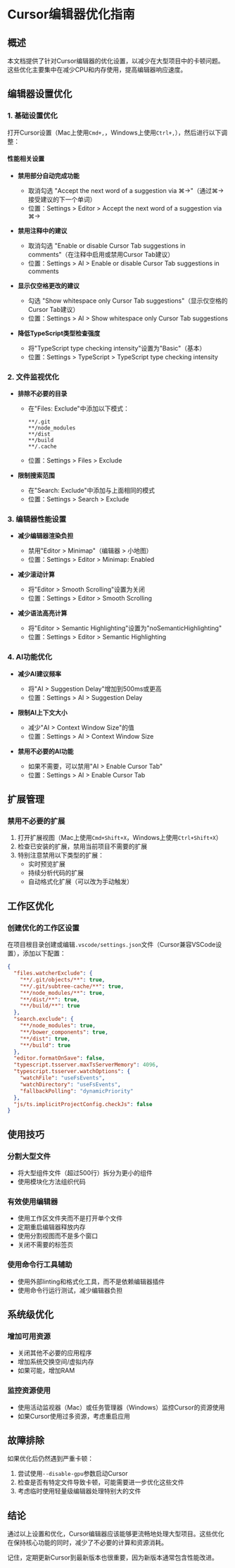 # Cursor编辑器优化指南

## 概述

本文档提供了针对Cursor编辑器的优化设置，以减少在大型项目中的卡顿问题。这些优化主要集中在减少CPU和内存使用，提高编辑器响应速度。

## 编辑器设置优化

### 1. 基础设置优化

打开Cursor设置（Mac上使用`Cmd+,`，Windows上使用`Ctrl+,`），然后进行以下调整：

#### 性能相关设置

- **禁用部分自动完成功能**
  - 取消勾选 "Accept the next word of a suggestion via ⌘→"（通过⌘→接受建议的下一个单词）
  - 位置：Settings > Editor > Accept the next word of a suggestion via ⌘→

- **禁用注释中的建议**
  - 取消勾选 "Enable or disable Cursor Tab suggestions in comments"（在注释中启用或禁用Cursor Tab建议）
  - 位置：Settings > AI > Enable or disable Cursor Tab suggestions in comments

- **显示仅空格更改的建议**
  - 勾选 "Show whitespace only Cursor Tab suggestions"（显示仅空格的Cursor Tab建议）
  - 位置：Settings > AI > Show whitespace only Cursor Tab suggestions

- **降低TypeScript类型检查强度**
  - 将"TypeScript type checking intensity"设置为"Basic"（基本）
  - 位置：Settings > TypeScript > TypeScript type checking intensity

### 2. 文件监视优化

- **排除不必要的目录**
  - 在"Files: Exclude"中添加以下模式：
    ```
    **/.git
    **/node_modules
    **/dist
    **/build
    **/.cache
    ```
  - 位置：Settings > Files > Exclude

- **限制搜索范围**
  - 在"Search: Exclude"中添加与上面相同的模式
  - 位置：Settings > Search > Exclude

### 3. 编辑器性能设置

- **减少编辑器渲染负担**
  - 禁用"Editor > Minimap"（编辑器 > 小地图）
  - 位置：Settings > Editor > Minimap: Enabled

- **减少滚动计算**
  - 将"Editor > Smooth Scrolling"设置为关闭
  - 位置：Settings > Editor > Smooth Scrolling

- **减少语法高亮计算**
  - 将"Editor > Semantic Highlighting"设置为"noSemanticHighlighting"
  - 位置：Settings > Editor > Semantic Highlighting

### 4. AI功能优化

- **减少AI建议频率**
  - 将"AI > Suggestion Delay"增加到500ms或更高
  - 位置：Settings > AI > Suggestion Delay

- **限制AI上下文大小**
  - 减少"AI > Context Window Size"的值
  - 位置：Settings > AI > Context Window Size

- **禁用不必要的AI功能**
  - 如果不需要，可以禁用"AI > Enable Cursor Tab"
  - 位置：Settings > AI > Enable Cursor Tab

## 扩展管理

### 禁用不必要的扩展

1. 打开扩展视图（Mac上使用`Cmd+Shift+X`，Windows上使用`Ctrl+Shift+X`）
2. 检查已安装的扩展，禁用当前项目不需要的扩展
3. 特别注意禁用以下类型的扩展：
   - 实时预览扩展
   - 持续分析代码的扩展
   - 自动格式化扩展（可以改为手动触发）

## 工作区优化

### 创建优化的工作区设置

在项目根目录创建或编辑`.vscode/settings.json`文件（Cursor兼容VSCode设置），添加以下配置：

```json
{
  "files.watcherExclude": {
    "**/.git/objects/**": true,
    "**/.git/subtree-cache/**": true,
    "**/node_modules/**": true,
    "**/dist/**": true,
    "**/build/**": true
  },
  "search.exclude": {
    "**/node_modules": true,
    "**/bower_components": true,
    "**/dist": true,
    "**/build": true
  },
  "editor.formatOnSave": false,
  "typescript.tsserver.maxTsServerMemory": 4096,
  "typescript.tsserver.watchOptions": {
    "watchFile": "useFsEvents",
    "watchDirectory": "useFsEvents",
    "fallbackPolling": "dynamicPriority"
  },
  "js/ts.implicitProjectConfig.checkJs": false
}
```

## 使用技巧

### 分割大型文件

- 将大型组件文件（超过500行）拆分为更小的组件
- 使用模块化方法组织代码

### 有效使用编辑器

- 使用工作区文件夹而不是打开单个文件
- 定期重启编辑器释放内存
- 使用分割视图而不是多个窗口
- 关闭不需要的标签页

### 使用命令行工具辅助

- 使用外部linting和格式化工具，而不是依赖编辑器插件
- 使用命令行运行测试，减少编辑器负担

## 系统级优化

### 增加可用资源

- 关闭其他不必要的应用程序
- 增加系统交换空间/虚拟内存
- 如果可能，增加RAM

### 监控资源使用

- 使用活动监视器（Mac）或任务管理器（Windows）监控Cursor的资源使用
- 如果Cursor使用过多资源，考虑重启应用

## 故障排除

如果优化后仍然遇到严重卡顿：

1. 尝试使用`--disable-gpu`参数启动Cursor
2. 检查是否有特定文件导致卡顿，可能需要进一步优化这些文件
3. 考虑临时使用轻量级编辑器处理特别大的文件

## 结论

通过以上设置和优化，Cursor编辑器应该能够更流畅地处理大型项目。这些优化在保持核心功能的同时，减少了不必要的计算和资源消耗。

记住，定期更新Cursor到最新版本也很重要，因为新版本通常包含性能改进。 